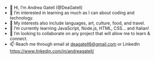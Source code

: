 - 👋 Hi, I’m Andrea Gatell (@DeaGatell)
- 👀 I’m interested in learning as much as I can about coding and technology. 
- 🔮 My interests also include languages, art, culture, food, and travel.
- 🌱 I’m currently learning JavaScript, Node.js, HTML, CSS... and Italian!
- 💞️ I’m looking to collaborate on any project that will allow me to learn & connect.
- 📫 Reach me through email at deagatell6@gmail.com or LinkedIn https://www.linkedin.com/in/andreagatell/ 

